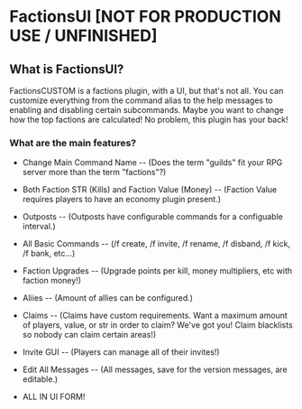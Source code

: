 # FactionsUI [NOT FOR PRODUCTION USE / UNFINISHED]

## What is FactionsUI?
FactionsCUSTOM is a factions plugin, with a UI, but that's not all. You can customize everything from the command alias to the help messages to enabling and disabling certain subcommands. Maybe you want to change how the top factions are calculated! No problem, this plugin has your back!

### What are the main features?

- Change Main Command Name -- (Does the term "guilds" fit your RPG server more than the term "factions"?)

- Both Faction STR (Kills) and Faction Value (Money) -- (Faction Value requires players to have an economy plugin present.)

- Outposts -- (Outposts have configurable commands for a configuable interval.)

- All Basic Commands -- (/f create, /f invite, /f rename, /f disband, /f kick, /f bank, etc...)

- Faction Upgrades -- (Upgrade points per kill, money multipliers, etc with faction money!)

- Aliies -- (Amount of allies can be configured.)

- Claims  -- (Claims have custom requirements. Want a maximum amount of players, value, or str in order to claim? We've got you! Claim blacklists so nobody can claim certain areas!)

- Invite GUI -- (Players can manage all of their invites!)

- Edit All Messages -- (All messages, save for the version messages, are editable.)

- ALL IN UI FORM!
